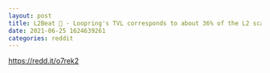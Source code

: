 ```yaml
--- 
layout: post 
title: L2Beat 💓 - Loopring's TVL corresponds to about 36% of the L2 scaling solutions! 
date: 2021-06-25 1624639261 
categories: reddit 
--- 
```

https://redd.it/o7rek2